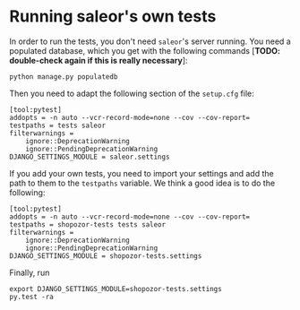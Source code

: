 # Running saleor's own tests

In order to run the tests, you don't need `saleor`'s server running. You need a populated database, which you get with the following commands [**TODO: double-check again if this is really necessary**]:

```
python manage.py populatedb
```

Then you need to adapt the following section of the `setup.cfg` file:

```
[tool:pytest]
addopts = -n auto --vcr-record-mode=none --cov --cov-report=
testpaths = tests saleor
filterwarnings =
    ignore::DeprecationWarning
    ignore::PendingDeprecationWarning
DJANGO_SETTINGS_MODULE = saleor.settings
```

If you add your own tests, you need to import your settings and add the path to them to the `testpaths` variable. We think a good idea is to do the following:

```
[tool:pytest]
addopts = -n auto --vcr-record-mode=none --cov --cov-report=
testpaths = shopozor-tests tests saleor
filterwarnings =
    ignore::DeprecationWarning
    ignore::PendingDeprecationWarning
DJANGO_SETTINGS_MODULE = shopozor-tests.settings
```

Finally, run

```
export DJANGO_SETTINGS_MODULE=shopozor-tests.settings
py.test -ra
```
